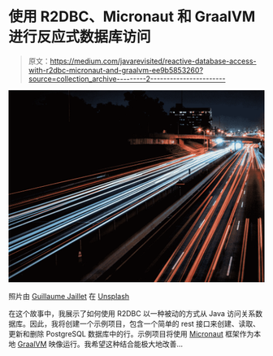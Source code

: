 # 使用 R2DBC、Micronaut 和 GraalVM 进行反应式数据库访问

> 原文：<https://medium.com/javarevisited/reactive-database-access-with-r2dbc-micronaut-and-graalvm-ee9b5853260?source=collection_archive---------2----------------------->

![](img/cd620a227c1899e5e0f33dff86548778.png)

照片由 [Guillaume Jaillet](https://unsplash.com/@i_am_g?utm_source=medium&utm_medium=referral) 在 [Unsplash](https://unsplash.com?utm_source=medium&utm_medium=referral)

在这个故事中，我展示了如何使用 R2DBC 以一种被动的方式从 Java 访问关系数据库。因此，我将创建一个示例项目，包含一个简单的 rest 接口来创建、读取、更新和删除 PostgreSQL 数据库中的行。示例项目将使用 [Micronaut](https://micronaut.io) 框架作为本地 [GraalVM](https://www.graalvm.org) 映像运行。我希望这种结合能极大地改善…
